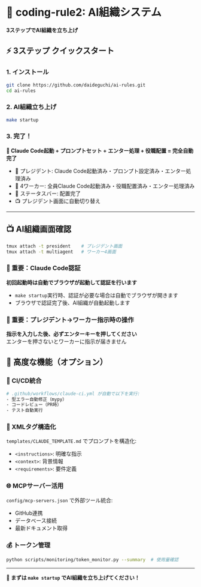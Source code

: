 # 🚀 coding-rule2: AI組織システム

**3ステップでAI組織を立ち上げ**

## ⚡ 3ステップ クイックスタート

### 1. インストール
```bash
git clone https://github.com/daideguchi/ai-rules.git
cd ai-rules
```

### 2. AI組織立ち上げ
```bash
make startup
```

### 3. 完了！
**🚀 Claude Code起動 + プロンプトセット + エンター処理 + 役職配置 = 完全自動完了**  
- 👑 プレジデント: Claude Code起動済み・プロンプト設定済み・エンター処理済み  
- 👥 4ワーカー: 全員Claude Code起動済み・役職配置済み・エンター処理済み  
- 🎨 ステータスバー: 配置完了  
- 📺 プレジデント画面に自動切り替え

---

## 📺 AI組織画面確認

```bash
tmux attach -t president    # プレジデント画面
tmux attach -t multiagent   # ワーカー4画面
```

### 🔴 重要：Claude Code認証
**初回起動時は自動でブラウザが起動して認証を行います**
- `make startup`実行時、認証が必要な場合は自動でブラウザが開きます
- ブラウザで認証完了後、AI組織が自動起動します

### 🔴 重要：プレジデント→ワーカー指示時の操作
**指示を入力した後、必ずエンターキーを押してください**  
エンターを押さないとワーカーに指示が届きません

## 🔧 高度な機能（オプション）

### 🤖 CI/CD統合
```bash
# .github/workflows/claude-ci.yml が自動で以下を実行:
- 型エラー自動修正（mypy）
- コードレビュー（PR時）
- テスト自動実行
```

### 📝 XMLタグ構造化
`templates/CLAUDE_TEMPLATE.md` でプロンプトを構造化:
- `<instructions>`: 明確な指示
- `<context>`: 背景情報
- `<requirements>`: 要件定義

### 🌐 MCPサーバー活用
`config/mcp-servers.json` で外部ツール統合:
- GitHub連携
- データベース接続
- 最新ドキュメント取得

### 💰 トークン管理
```bash
python scripts/monitoring/token_monitor.py --summary  # 使用量確認
```

---

**🎯 まずは `make startup` でAI組織を立ち上げてください！**